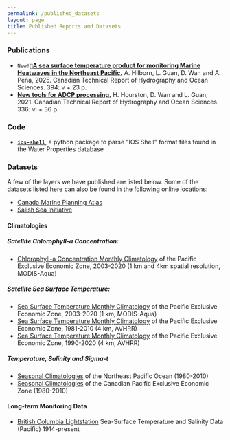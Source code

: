```yaml
---
permalink: /published_datasets
layout: page
title: Published Reports and Datasets
---
```


### Publications

* `New!📣`[**A sea surface temperature product for monitoring Marine Heatwaves in the Northeast Pacific.**](https://waves-vagues.dfo-mpo.gc.ca/library-bibliotheque/41282437.pdf) A. Hilborn, L. Guan, D. Wan and A. Peña, 2025. Canadian Technical Report of Hydrography and Ocean Sciences. 394: v + 23 p.
* [**New tools for ADCP processing.**](https://publications.gc.ca/collections/collection_2021/mpo-dfo/Fs97-18-336-eng.pdf)  H. Hourston, D. Wan and L. Guan, 2021. Canadian Technical Report of Hydrography and Ocean Sciences. 336: vi + 36 p.

### Code

* [**`ios-shell`**](https://github.com/ios-OSD-DPG/ios-shell), a python package to parse "IOS Shell" format files found in the Water Properties database

### Datasets

A few of the layers we have published are listed below. Some of the datasets listed here can also be found in the following online locations:

* [Canada Marine Planning Atlas](https://egisp.dfo-mpo.gc.ca/apps/pacific-atlas-pacifique/?locale=en)
* [Salish Sea Initiative](https://www.canada.ca/en/services/environment/cumulative-effect/about/salish-sea-ecosystem/sharing-knowledge.html)

#### Climatologies

##### Satellite Chlorophyll-a Concentration: 
* [Chlorophyll-a Concentration Monthly Climatology](https://open.canada.ca/data/en/dataset/5a7d1e1b-edeb-4a32-b17f-2ef053ca22d5) of the Pacific Exclusive Economic Zone, 2003-2020 (1 km and 4km spatial resolution, MODIS-Aqua)

##### Satellite Sea Surface Temperature:
* [Sea Surface Temperature Monthly Climatology](https://open.canada.ca/data/en/dataset/ecca47d7-835b-419f-91ae-ae4f601070a3) of the Pacific Exclusive Economic Zone, 2003-2020 (1 km, MODIS-Aqua)
* [Sea Surface Temperature Monthly Climatology](https://open.canada.ca/data/en/dataset/cec45ade-3647-4aec-84f1-8cb68dd305c2) of the Pacific Exclusive Economic Zone, 1981-2010 (4 km, AVHRR)
* [Sea Surface Temperature Monthly Climatology](https://open.canada.ca/data/en/dataset/a67df54b-286d-4eb6-9b38-474f1efe86db) of the Pacific Exclusive Economic Zone, 1990-2020 (4 km, AVHRR)

##### Temperature, Salinity and Sigma-t
* [Seasonal Climatologies](https://open.canada.ca/data/en/dataset/b2992072-0dca-452a-ac3e-b62176362bf4) of the Northeast Pacific Ocean (1980-2010)
* [Seasonal Climatologies](https://open.canada.ca/data/en/dataset/d2f6e4fa-509f-4122-8e3c-95c388ec411c) of the Canadian Pacific Exclusive Economic Zone (1980-2010)

#### Long-term Monitoring Data

* [British Columbia Lightstation](https://open.canada.ca/data/en/dataset/719955f2-bf8e-44f7-bc26-6bd623e82884) Sea-Surface Temperature and Salinity Data (Pacific) 1914-present
